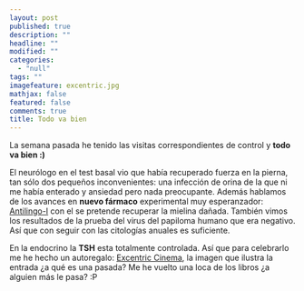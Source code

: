 ```yaml
---
layout: post
published: true
description: ""
headline: ""
modified: ""
categories: 
  - "null"
tags: ""
imagefeature: excentric.jpg
mathjax: false
featured: false
comments: true
title: Todo va bien
---
```



La semana pasada he tenido las visitas correspondientes de control y **todo va bien :)**

El neurólogo en el test basal vio que había recuperado fuerza en la pierna, tan sólo dos pequeños inconvenientes: una infección de orina de la que ni me había enterado y ansiedad pero nada preocupante. 
Además hablamos de los avances en **nuevo fármaco** experimental muy esperanzador: [Antilingo-I](https://www.mssociety.org.uk/node/690821) con el se pretende recuperar la mielina dañada.
También vimos los resultados de la prueba del virus del papiloma humano que era negativo. Así que con seguir con las citologías anuales es suficiente.

En la endocrino la **TSH** esta totalmente controlada. Así que para celebrarlo me he hecho un autoregalo: [Excentric Cinema](http://editorialkokinos.com/excentric-cinema/), la imagen que ilustra la entrada ¿a qué es una pasada?
Me he vuelto una loca de los libros ¿a alguien más le pasa? :P
